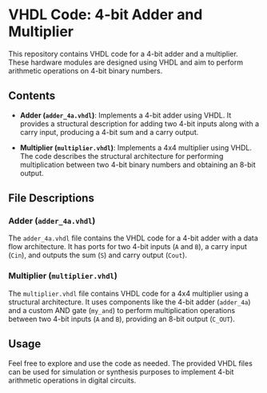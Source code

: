 # VHDL Code: 4-bit Adder and Multiplier

This repository contains VHDL code for a 4-bit adder and a multiplier. These hardware modules are designed using VHDL and aim to perform arithmetic operations on 4-bit binary numbers.

## Contents

- **Adder (`adder_4a.vhdl`)**: Implements a 4-bit adder using VHDL. It provides a structural description for adding two 4-bit inputs along with a carry input, producing a 4-bit sum and a carry output.

- **Multiplier (`multiplier.vhdl`)**: Implements a 4x4 multiplier using VHDL. The code describes the structural architecture for performing multiplication between two 4-bit binary numbers and obtaining an 8-bit output.

## File Descriptions

### Adder (`adder_4a.vhdl`)

The `adder_4a.vhdl` file contains the VHDL code for a 4-bit adder with a data flow architecture. It has ports for two 4-bit inputs (`A` and `B`), a carry input (`Cin`), and outputs the sum (`S`) and carry output (`Cout`).

### Multiplier (`multiplier.vhdl`)

The `multiplier.vhdl` file contains VHDL code for a 4x4 multiplier using a structural architecture. It uses components like the 4-bit adder (`adder_4a`) and a custom AND gate (`my_and`) to perform multiplication operations between two 4-bit inputs (`A` and `B`), providing an 8-bit output (`C_OUT`).

## Usage

Feel free to explore and use the code as needed. The provided VHDL files can be used for simulation or synthesis purposes to implement 4-bit arithmetic operations in digital circuits.




